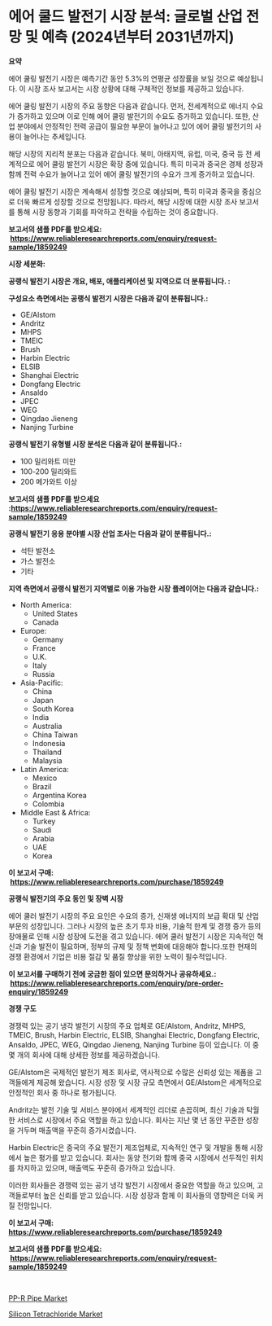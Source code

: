 <p><h1>에어 쿨드 발전기 시장 분석: 글로벌 산업 전망 및 예측 (2024년부터 2031년까지)</h1></p><p><strong>요약</strong></p>
<p><p>에어 쿨링 발전기 시장은 예측기간 동안 5.3%의 연평균 성장률을 보일 것으로 예상됩니다. 이 시장 조사 보고서는 시장 상황에 대해 구체적인 정보를 제공하고 있습니다.</p><p>에어 쿨링 발전기 시장의 주요 동향은 다음과 같습니다. 먼저, 전세계적으로 에너지 수요가 증가하고 있으며 이로 인해 에어 쿨링 발전기의 수요도 증가하고 있습니다. 또한, 산업 분야에서 안정적인 전력 공급이 필요한 부문이 늘어나고 있어 에어 쿨링 발전기의 사용이 늘어나는 추세입니다.</p><p>해당 시장의 지리적 분포는 다음과 같습니다. 북미, 아태지역, 유럽, 미국, 중국 등 전 세계적으로 에어 쿨링 발전기 시장은 확장 중에 있습니다. 특히 미국과 중국은 경제 성장과 함께 전력 수요가 늘어나고 있어 에어 쿨링 발전기의 수요가 크게 증가하고 있습니다.</p><p>에어 쿨링 발전기 시장은 계속해서 성장할 것으로 예상되며, 특히 미국과 중국을 중심으로 더욱 빠르게 성장할 것으로 전망됩니다. 따라서, 해당 시장에 대한 시장 조사 보고서를 통해 시장 동향과 기회를 파악하고 전략을 수립하는 것이 중요합니다.</p></p>
<p><strong>보고서의 샘플 PDF를 받으세요: &nbsp;<a href="https://www.reliableresearchreports.com/enquiry/request-sample/1859249">https://www.reliableresearchreports.com/enquiry/request-sample/1859249</a></strong></p>
<p><strong>시장 세분화:</strong></p>
<p><strong> 공랭식 발전기 시장은 개요, 배포, 애플리케이션 및 지역으로 더 분류됩니다. :</strong></p>
<p><strong>구성요소 측면에서는 공랭식 발전기 시장은 다음과 같이 분류됩니다.:</strong></p>
<p><ul><li>GE/Alstom</li><li>Andritz</li><li>MHPS</li><li>TMEIC</li><li>Brush</li><li>Harbin Electric</li><li>ELSIB</li><li>Shanghai Electric</li><li>Dongfang Electric</li><li>Ansaldo</li><li>JPEC</li><li>WEG</li><li>Qingdao Jieneng</li><li>Nanjing Turbine</li></ul></p>
<p><strong> 공랭식 발전기 유형별 시장 분석은 다음과 같이 분류됩니다.:</strong></p>
<p><ul><li>100 밀리와트 미만</li><li>100-200 밀리와트</li><li>200 메가와트 이상</li></ul></p>
<p><strong>보고서의 샘플 PDF를 받으세요 :<a href="https://www.reliableresearchreports.com/enquiry/request-sample/1859249">https://www.reliableresearchreports.com/enquiry/request-sample/1859249</a></strong></p>
<p><strong> 공랭식 발전기 응용 분야별 시장 산업 조사는 다음과 같이 분류됩니다.:</strong></p>
<p><ul><li>석탄 발전소</li><li>가스 발전소</li><li>기타</li></ul></p>
<p><strong>지역 측면에서 공랭식 발전기 지역별로 이용 가능한 시장 플레이어는 다음과 같습니다.:</strong></p>
<p><ul>
    <li>
        North America:
        <ul>
            <li>United States</li>
            <li>Canada</li>
        </ul>
    </li>
    <li>
        Europe:
        <ul>
            <li>Germany</li>
            <li>France</li>
            <li>U.K.</li>
            <li>Italy</li>
            <li>Russia</li>
        </ul>
    </li>
    <li>
        Asia-Pacific:
        <ul>
            <li>China</li>
            <li>Japan</li>
            <li>South Korea</li>
            <li>India</li>
            <li>Australia</li>
            <li>China Taiwan</li>
            <li>Indonesia</li>
            <li>Thailand</li>
            <li>Malaysia</li>
        </ul>
    </li>
    <li>
        Latin America:
        <ul>
            <li>Mexico</li>
            <li>Brazil</li>
            <li>Argentina Korea</li>
            <li>Colombia</li>
        </ul>
    </li>
    <li>
        Middle East & Africa:
        <ul>
            <li>Turkey</li>
            <li>Saudi</li>
            <li>Arabia</li>
            <li>UAE</li>
            <li>Korea</li>
        </ul>
    </li>
    </ul></p>
<p><strong>이 보고서 구매: &nbsp;<a href="https://www.reliableresearchreports.com/purchase/1859249">https://www.reliableresearchreports.com/purchase/1859249</a></strong></p>
<p><strong>공랭식 발전기의 주요 동인 및 장벽 시장</strong></p>
<p><p>에어 쿨러 발전기 시장의 주요 요인은 수요의 증가, 신재생 에너지의 보급 확대 및 산업 부문의 성장입니다. 그러나 시장의 높은 초기 투자 비용, 기술적 한계 및 경쟁 증가 등의 장애물로 인해 시장 성장에 도전을 겪고 있습니다. 에어 쿨러 발전기 시장은 지속적인 혁신과 기술 발전이 필요하며, 정부의 규제 및 정책 변화에 대응해야 합니다.또한 현재의 경쟁 환경에서 기업은 비용 절감 및 품질 향상을 위한 노력이 필수적입니다.</p></p>
<p><strong>이 보고서를 구매하기 전에 궁금한 점이 있으면 문의하거나 공유하세요.: &nbsp;<a href="https://www.reliableresearchreports.com/enquiry/pre-order-enquiry/1859249">https://www.reliableresearchreports.com/enquiry/pre-order-enquiry/1859249</a></strong></p>
<p><strong>경쟁 구도</strong></p>
<p><p>경쟁력 있는 공기 냉각 발전기 시장의 주요 업체로 GE/Alstom, Andritz, MHPS, TMEIC, Brush, Harbin Electric, ELSIB, Shanghai Electric, Dongfang Electric, Ansaldo, JPEC, WEG, Qingdao Jieneng, Nanjing Turbine 등이 있습니다. 이 중 몇 개의 회사에 대해 상세한 정보를 제공하겠습니다.</p><p>GE/Alstom은 국제적인 발전기 제조 회사로, 역사적으로 수많은 신뢰성 있는 제품을 고객들에게 제공해 왔습니다. 시장 성장 및 시장 규모 측면에서 GE/Alstom은 세계적으로 안정적인 회사 중 하나로 평가됩니다.</p><p>Andritz는 발전 기술 및 서비스 분야에서 세계적인 리더로 손꼽히며, 최신 기술과 탁월한 서비스로 시장에서 주요 역할을 하고 있습니다. 회사는 지난 몇 년 동안 꾸준한 성장을 거두며 매출액을 꾸준히 증가시켰습니다.</p><p>Harbin Electric은 중국의 주요 발전기 제조업체로, 지속적인 연구 및 개발을 통해 시장에서 높은 평가를 받고 있습니다. 회사는 동양 전기와 함께 중국 시장에서 선두적인 위치를 차지하고 있으며, 매출액도 꾸준히 증가하고 있습니다.</p><p>이러한 회사들은 경쟁력 있는 공기 냉각 발전기 시장에서 중요한 역할을 하고 있으며, 고객들로부터 높은 신뢰를 받고 있습니다. 시장 성장과 함께 이 회사들의 영향력은 더욱 커질 전망입니다.</p></p>
<p><strong>이 보고서 구매: &nbsp; <a href="https://www.reliableresearchreports.com/purchase/1859249">https://www.reliableresearchreports.com/purchase/1859249</a></strong></p>
<p><strong>보고서의 샘플 PDF를 받으세요: &nbsp;<a href="https://www.reliableresearchreports.com/enquiry/request-sample/1859249">https://www.reliableresearchreports.com/enquiry/request-sample/1859249</a></strong><strong></strong></p>
<p>&nbsp;</p>
<p><p><a href="https://butternut-bug-553.notion.site/PP-R-Pipe-Market-Size-2024-2031-Global-Industrial-Analysis-Key-Geographical-Regions-Market-Share-068c14fb82ad4f8794b4d76d4c5a5157">PP-R Pipe Market</a></p><p><a href="https://github.com/Glendatilghmankmgz0rbhwpy/Market-Research-Report-List-1/blob/main/silicon-tetrachloride-market.md">Silicon Tetrachloride Market</a></p></p>